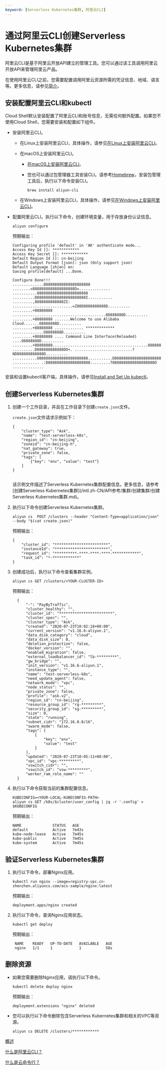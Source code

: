 ```yaml
---
keyword: [Serverless Kubernetes集群, 阿里云CLI]
---
```


# 通过阿里云CLI创建Serverless Kubernetes集群

阿里云CLI是基于阿里云开放API建立的管理工具。您可以通过该工具调用阿里云开放API来管理阿里云产品。

在使用阿里云CLI之前，您需要配置调用阿里云资源所需的凭证信息、地域、语言等。更多信息，请参见[简介]()。

## 安装配置阿里云CLI和kubectl

Cloud Shell默认安装配置了阿里云CLI和账号信息，无需任何额外配置。如果您不使用Cloud Shell，您需要安装和配置如下组件。

-   安装阿里云CLI。
    -   在Linux上安装阿里云CLI，具体操作，请参见[在Linux上安装阿里云CLI]()。
    -   在macOS上安装阿里云CLI。
        -   [在macOS上安装阿里云CLI]()。
        -   您也可以通过包管理器工具安装CLI。请参考[Homebrew](https://brew.sh/)，安装包管理工具后，执行以下命令安装CLI。

            ```
            brew install aliyun-cli
            ```

    -   在Windows上安装阿里云CLI，具体操作，请参见[在Windows上安装阿里云CLI]()。
-   配置阿里云CLI。执行以下命令，创建环境变量，用于存放身份认证信息。

    ```
    aliyun configure
    ```

    预期输出：

    ```
    Configuring profile 'default' in 'AK' authenticate mode...
    Access Key Id []: ************
    Access Key Secret []: ************
    Default Region Id []: cn-beijing
    Default Output Format [json]: json (Only support json)
    Default Language [zh|en] en:
    Saving profile[default] ...Done.
    
    Configure Done!!!
    ..............888888888888888888888 ........=8888888888888888888D=..............
    ...........88888888888888888888888 ..........D8888888888888888888888I...........
    .........,8888888888888ZI: ...........................=Z88D8888888888D..........
    .........+88888888 ..........................................88888888D..........
    .........+88888888 .......Welcome to use Alibaba Cloud.......O8888888D..........
    .........+88888888 ............. ************* ..............O8888888D..........
    .........+88888888 .... Command Line Interface(Reloaded) ....O8888888D..........
    .........+88888888...........................................88888888D..........
    ..........D888888888888DO+. ..........................?ND888888888888D..........
    ...........O8888888888888888888888...........D8888888888888888888888=...........
    ............ .:D8888888888888888888.........78888888888888888888O ..............                    
    ```


安装和设置kubectl客户端，具体操作，请参见[Install and Set Up kubectl](https://kubernetes.io/docs/tasks/tools/install-kubectl/)。

## 创建Serverless Kubernetes集群

1.  创建一个工作目录，并且在工作目录下创建`create.json`文件。

    `create.json`文件请求示例如下：

    ```
    {
        "cluster_type": "Ask",
        "name": "test-serverless-k8s",
        "region_id": "cn-beijing",
        "zoneid": "cn-beijing-h",
        "nat_gateway": true,
        "private_zone": false,
        "tags": [
            {"key": "env", "value": "test"}
        ]
    }
                            
    ```

    该示例文件描述了Serverless Kubernetes集群配置信息。更多信息，请参考[创建Serverless Kubernetes集群](/intl.zh-CN/API参考/集群/创建集群/创建Serverless Kubernetes集群.md)。

2.  执行以下命令创建Serverless Kubernetes集群。

    ```
    aliyun cs  POST /clusters --header "Content-Type=application/json" --body "$(cat create.json)"                       
    ```

    预期输出：

    ```
    {
        "cluster_id": "************************",
        "instanceId": "************************",
        "request_id": "**********-****-****-****-************",
        "task_id": "*-************"
    }
    ```

3.  创建成功后，执行以下命令查看集群实例。

    ```
    aliyun cs GET /clusters/<YOUR-CLUSTER-ID>                    
    ```

    预期输出：

    ```
      {
          "-": "PayByTraffic",
          "cluster_healthy": "",
          "cluster_id": "************************",
          "cluster_spec": "",
          "cluster_type": "Ask",
          "created": "2020-07-23T10:02:18+08:00",
          "current_version": "v1.16.6-aliyun.1",
          "data_disk_category": "cloud",
          "data_disk_size": 0,
          "deletion_protection": false,
          "docker_version": "",
          "enabled_migration": false,
          "external_loadbalancer_id": "lb-*********",
          "gw_bridge": "",
          "init_version": "v1.16.6-aliyun.1",
          "instance_type": "",
          "name": "test-serverless-k8s",
          "need_update_agent": false,
          "network_mode": "vpc",
          "node_status": "",
          "private_zone": false,
          "profile": "ask.v2",
          "region_id": "cn-beijing",
          "resource_group_id": "rg-*********",
          "security_group_id": "sg-*********",
          "size": 0,
          "state": "running",
          "subnet_cidr": "172.16.0.0/16",
          "swarm_mode": false,
          "tags": [
              {
                  "key": "env",
                  "value": "test"
              }
          ],
          "updated": "2020-07-23T10:05:11+08:00",
          "vpc_id": "vpc-*********",
          "vswitch_cidr": "",
          "vswitch_id": "vsw-*********",
          "worker_ram_role_name": ""
      }   
    ```

4.  执行以下命令获取当前的集群配置信息。

    ```
    KUBECONFIG=<YOUR-LOCAL-KUBECONFIG-PATH>
    aliyun cs GET /k8s/$cluster/user_config | jq -r '.config' > $KUBECONFIG
    ```

    预期输出：

    ```
    NAME              STATUS   AGE
    default           Active   7m43s
    kube-node-lease   Active   7m45s
    kube-public       Active   7m45s
    kube-system       Active   7m45s
    ```


## 验证Serverless Kubernetes集群

1.  执行以下命令，部署Nginx应用。

    ```
    kubectl run nginx --image=registry-vpc.cn-shenzhen.aliyuncs.com/acs-sample/nginx:latest
    ```

    预期输出：

    ```
    deployment.apps/nginx created
    ```

2.  执行以下命令，查询Nginx应用状态。

    ```
    kubectl get deploy
    ```

    预期输出：

    ```
     NAME    READY   UP-TO-DATE   AVAILABLE   AGE
     nginx   1/1     1            1           58s
    ```


## 删除资源

-   如果您需要删除Nginx应用，请执行以下命令。

    ```
    kubectl delete deploy nginx
    ```

    预期输出：

    ```
    deployment.extensions "nginx" deleted
    ```

-   您可以执行以下命令删除包含Serverless Kubernetes集群和相关的VPC等资源。

    ```
    aliyun cs DELETE /clusters/************
    ```


[概述](/intl.zh-CN/CLI参考（旧版）/概述.md)

[什么是阿里云CLI？]()

[什么是云命令行？]()

